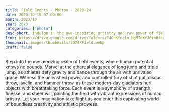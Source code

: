 ```yaml
---
title: Field Events - Photos - 2023-24
date: 2023-10-18 07:00:00
month: 2023/10
year: 2023
categories: ["photo"]
desc_short: Indulge in the awe-inspiring artistry and raw power of field events, where athletes defy gravity with breathtaking long jumps and triple jumps, unleash explosive strength in shotput and hammer throw, and showcase precision and technique in discuss throw and javelin.
link: https://drive.google.com/drive/folders/14CnKfnelm_HgMToXYJ6tnHfLaTdA9XiR?usp=sharing
thumbnail: images/thumbnails/2024/Field.webp
draft: false
---
```

Step into the mesmerizing realm of field events, where human potential knows no bounds. Marvel at the ethereal elegance of long jump and triple jump, as athletes defy gravity and dance through the air with unrivaled grace. Witness the unleashed power and controlled fury of shot put, discus throw, javelin, and hammer throw, as these modern-day gladiators hurl objects with breathtaking force. Each event is a symphony of strength, finesse, and sheer will, painting the field with vibrant expressions of human artistry. Let your imagination take flight as you enter this captivating world of boundless creativity and athletic prowess.
